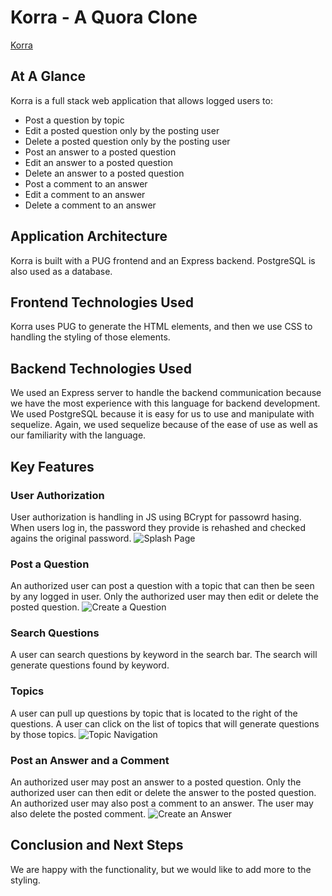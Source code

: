 # Korra - A Quora Clone
[Korra](https://korra-quora-clone.herokuapp.com/)

## At A Glance
Korra is a full stack web application that allows logged users to:
 - Post a question by topic
 - Edit a posted question only by the posting user
 - Delete a posted question only by the posting user
 - Post an answer to a posted question
 - Edit an answer to a posted question
 - Delete an answer to a posted question
 - Post a comment to an answer
 - Edit a comment to an answer
 - Delete a comment to an answer

## Application Architecture
Korra is built with a PUG frontend and an Express backend. PostgreSQL is also used as a database.

## Frontend Technologies Used 
Korra uses PUG to generate the HTML elements, and then we use CSS to handling the styling of those elements.

## Backend Technologies Used
We used an Express server to handle the backend communication because we have the most experience with this language for backend development. We used PostgreSQL because it is easy for us to use and manipulate with sequelize. Again, we used sequelize because of the ease of use as well as our familiarity with the language.

## Key Features
### User Authorization
User authorization is handling in JS using BCrypt for passowrd hasing. When users log in, the password they provide is rehashed and checked agains the original password. 
![Splash Page](https://github.com/EricGartner47/QuoraClone-GroupProject/tree/main/images)

### Post a Question
An authorized user can post a question with a topic that can then be seen by any logged in user. Only the authorized user may then edit or delete the posted question.
![Create a Question](https://github.com/EricGartner47/QuoraClone-GroupProject/blob/main/images/add%20question.png)

### Search Questions
A user can search questions by keyword in the search bar. The search will generate questions found by keyword. 

### Topics
A user can pull up questions by topic that is located to the right of the questions. A user can click on the list of topics that will generate questions by those topics.
![Topic Navigation](https://github.com/EricGartner47/QuoraClone-GroupProject/blob/main/images/topics.png)

### Post an Answer and a Comment
An authorized user may post an answer to a posted question. Only the authorized user can then edit or delete the answer to the posted question. An authorized user may also post a comment to an answer. The user may also delete the posted comment.
![Create an Answer](https://github.com/EricGartner47/QuoraClone-GroupProject/blob/main/images/answers.png)

## Conclusion and Next Steps
We are happy with the functionality, but we would like to add more to the styling.

